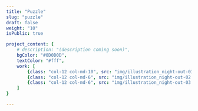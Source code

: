 ```yaml
---
title: "Puzzle"
slug: "puzzle"
draft: false
weight: "10"
isPublic: true

project_content: {
	# description: "(description coming soon)",
	bgColor: "#0D0D0D",
	textColor: "#fff",
	work: [ 
		{class: "col-12 col-md-10", src: "img/illustration_night-out-01.jpg"},
		{class: "col-12 col-md-6", src: "img/illustration_night-out-02.jpg"},
		{class: "col-12 col-md-6", src: "img/illustration_night-out-03.jpg"}
	]
}

---
```


